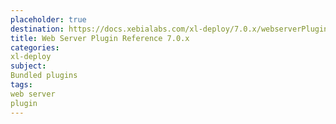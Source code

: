 ```yaml
---
placeholder: true
destination: https://docs.xebialabs.com/xl-deploy/7.0.x/webserverPluginManual.html
title: Web Server Plugin Reference 7.0.x
categories:
xl-deploy
subject:
Bundled plugins
tags:
web server
plugin
---
```

